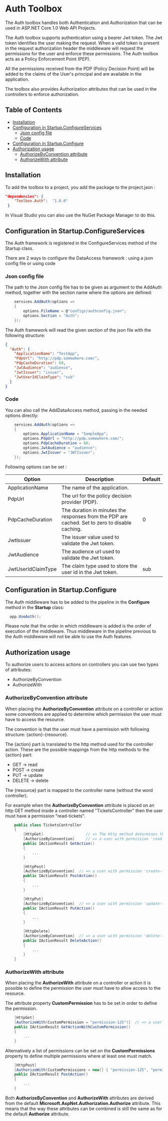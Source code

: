 # Auth Toolbox

The Auth toolbox handles both Authentication and Authorization that can be used in ASP.NET Core 1.0 Web API Projects.

The Auth toolbox supports authentication using a bearer Jwt token. The Jwt token identifies the user making the request.
When a valid token is present in the request authorization header the middleware will request the permissions for the user and enforce these permissions.
The Auth toolbox acts as a Policy Enforcement Point (PEP).

All the permissions received from the PDP (Policy Decision Point) will be added to the claims of the User's principal and are available in the application.

The toolbox also provides Authorization attributes that can be used in the controllers to enforce authorization.  


## Table of Contents

<!-- START doctoc generated TOC please keep comment here to allow auto update -->
<!-- DON'T EDIT THIS SECTION, INSTEAD RE-RUN doctoc TO UPDATE -->


- [Installation](#installation)
- [Configuration in Startup.ConfigureServices](#configuration-in-startupconfigureservices)
  - [Json config file](#json-config-file)
  - [Code](#code)
- [Configuration in Startup.Configure](#configuration-in-startupconfigure)
- [Authorization usage](#authorization-usage)
  - [AuthorizeByConvention attribute](#authorizebyconvention-attribute)
  - [AuthorizeWith attribute](#authorizewith-attribute)

<!-- END doctoc generated TOC please keep comment here to allow auto update -->


## Installation

To add the toolbox to a project, you add the package to the project.json :

``` json 
"dependencies": {
    "Toolbox.Auth":  "1.0.0"
 }
``` 

In Visual Studio you can also use the NuGet Package Manager to do this.

## Configuration in Startup.ConfigureServices

The Auth framework is registered in the ConfigureServices method of the Startup class.

There are 2 ways to configure the DataAccess framework : using a json config file or using code

### Json config file
The path to the Json config file has to be given as argument to the AddAuth method, together with the section name where the options are defined:
``` csharp
    services.AddAuth(options =>
    {
        options.FileName = @"configs/authconfig.json";
        options.Section = "Auth";
    });
```

The Auth framework will read the given section of the json file with the following structure:
``` json
{
  "Auth": {
    "ApplicationName": "TestApp",
    "PdpUrl": "http://pdp.somewhere.com/",
    "PdpCacheDuration": 60,
    "JwtAudience": "audience",
    "JwtIssuer": "issuer",
    "JwtUserIdClaimType": "sub"
  }
}
```

### Code
You can also call the AddDataAccess method, passing in the needed options directly:
``` csharp
    services.AddAuth(options =>
    {
        options.ApplicationName = "SampleApp";
        options.PdpUrl = "http://pdp.somewhere.com/";
        options.PdpCacheDuration = 60;
        options.JwtAudience = "audience";
        options.JwtIssuer = "JWTIssuer";
    });
```

Following options can be set :

Option              | Description                                                | Default
------------------ | ----------------------------------------------------------- | --------------------------------------
ApplicationName              | The name of the application. | 
PdpUrl | The url for the policy decision provider (PDP). |
PdpCacheDuration | The duration in minutes the responses from the PDP are cached. Set to zero to disable caching.| 0  
JwtIssuer | The issuer value used to validate the Jwt token.| 
JwtAudience | The audience url used to validate the Jwt token.| 
JwtUserIdClaimType | The claim type used to store the user id in the Jwt token.| sub

## Configuration in Startup.Configure

The Auth middleware has to be added to the pipeline in the **Configure** method in the **Startup** class:

``` csharp
  app.UseAuth();
```
Please note that the order in which middleware is added is the order of execution of the middleware. Thus middleware in the pipeline previous to the Auth middleware will not be able to use the Auth features.

## Authorization usage

To authorize users to access actions on controllers you can use two types of attributes: 

 - AuthorizeByConvention
 - AuthorizeWith


### AuthorizeByConvention attribute

When placing the **AuthorizeByConvention** attribute on a controller or action some conventions are applied to determine which permission the user must have to access the resource.

The convention is that the user must have a permission with following structure: {action}-{resource}.

The {action} part is translated to the http method used for the controller action.
These are the possible mappings from the http methods to the {action} part:

- GET -> read
- POST -> create
- PUT -> update
- DELETE -> delete

The {resource} part is mapped to the controller name (without the word controller).

For example when the **AuthorizeByConvention** attribute is placed on an http GET method inside a controller named "TicketsController" then the user must have a permission "read-tickets".

``` csharp
    public class TicketsController
    {
        [HttpGet]                   // => The Http method determines the first part of the permission, not the action method name!
        [AuthorizeByConvention]     // => a user with permission 'read-tickets' will be allowed
        public IActionResult GetAction()
        {
            ...
        }

        [HttpPost]
        [AuthorizeByConvention]  // => a user with permission 'create-tickets' will be allowed
        public IActionResult PostAction()
        {
            ...
        }

        [HttpPut]
        [AuthorizeByConvention]  // => a user with permission 'update-tickets' will be allowed
        public IActionResult PutAction()
        {
            ...
        }

        [HttpDelete]
        [AuthorizeByConvention]  // => a user with permission 'delete-tickets' will be allowed
        public IActionResult DeleteAction()
        {
            ...
        }
    }
```

### AuthorizeWith attribute

When placing the **AuthorizeWith** attribute on a controller or action it is possible to define the permission the user must have to allow access to the resource.

The attribute property **CustomPermission** has to be set in order to define the permission.
``` csharp
    [HttpGet]
    [AuthorizeWith(CustomPermission = "permission-125")]  // => a user with permission 'permission-125' will be allowed
    public IActionResult GetActionWithCustomPermission()
    {
        ...
    }
```

Alternatively a list of permissions can be set on the **CustomPermissions** property to define multiple permissions where at least one must match.
``` csharp
    [HttpPost]
    [AuthorizeWith(CustomPermissions = new[] { "permission-125", "permission-321" })]  // => a user with permission 'permission-125' or 'permission-321' will be allowed
    public IActionResult PostAction()
    {
        ...
    }
```

Both **AuthorizeByConvention** and **AuthorizeWith** attributes are derived from the default **Microsoft.AspNet.Authorization.Authorize** attribute. This means that the way these attributes can be combined is still the same as for the default **Authorize** attribute.

 
